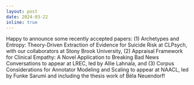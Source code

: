```yaml
---
layout: post
date: 2024-03-22
inline: true
---
```


Happy to announce some recently accepted papers: (1) Archetypes and Entropy: Theory-Driven Extraction of Evidence for Suicide Risk at CLPsych, with our collaborators at Stony Brook University, (2) Appraisal Framework for Clinical Empathy: A Novel Application to Breaking Bad News Conversations to appear at LREC, led by Allie Lahnala, and (3) Corpus Considerations for Annotator Modeling and Scaling to appear at NAACL, led by Funke Sarumi and including the thesis work of Béla Neuendorf!